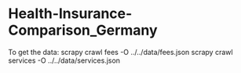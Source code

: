 # Health-Insurance-Comparison_Germany


To get the data:
scrapy crawl fees -O ../../data/fees.json
scrapy crawl services -O ../../data/services.json
